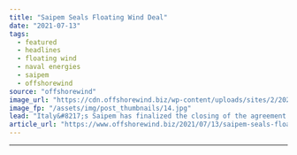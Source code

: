 ```yaml
---
title: "Saipem Seals Floating Wind Deal"
date: "2021-07-13"
tags: 
  - featured
  - headlines
  - floating wind
  - naval energies
  - saipem
  - offshorewind
source: "offshorewind"
image_url: "https://cdn.offshorewind.biz/wp-content/uploads/sites/2/2021/05/18141003/Saipem-worker-1024x583-1.jpg"
image_fp: "/assets/img/post_thumbnails/14.jpg"
lead: "Italy&#8217;s Saipem has finalized the closing of the agreement to acquire the floating offshore"
article_url: "https://www.offshorewind.biz/2021/07/13/saipem-seals-floating-wind-deal/"
---
```


---
